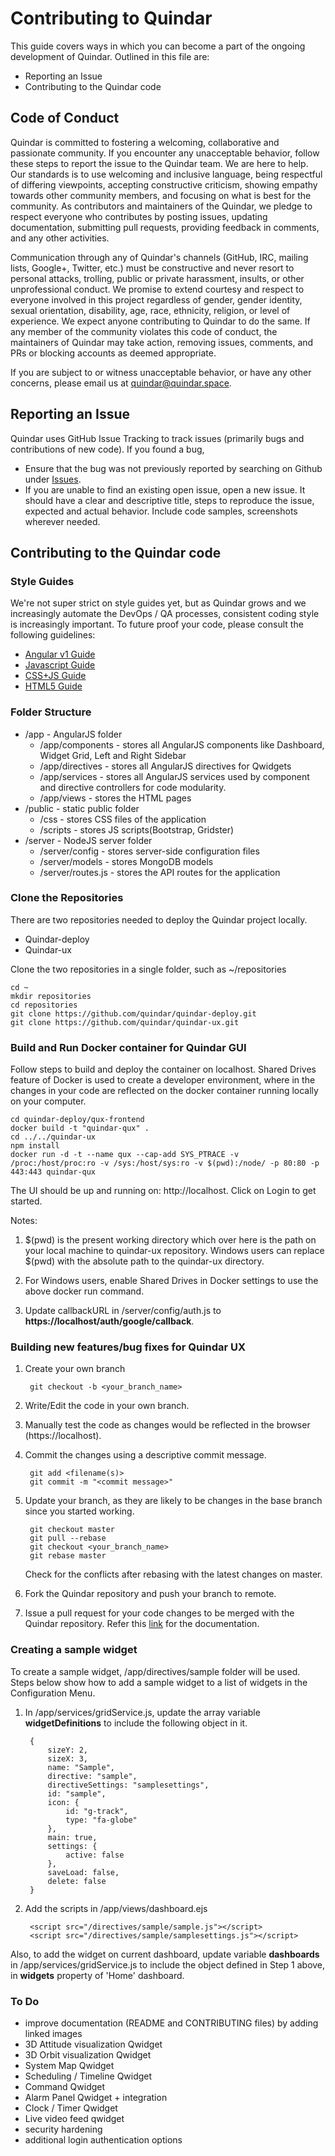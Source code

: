 # Contributing to Quindar

This guide covers ways in which you can become a part of the ongoing development of Quindar. Outlined in this file are:
* Reporting an Issue
* Contributing to the Quindar code


## Code of Conduct

Quindar is committed to fostering a welcoming, collaborative and passionate community. If you encounter any unacceptable behavior, follow these steps to report the issue to the Quindar team. We are here to help. Our standards is to use welcoming and inclusive language, being respectful of differing viewpoints, accepting constructive criticism, showing empathy towards other community members, and focusing on what is best for the community. As contributors and maintainers of the Quindar, we pledge to respect everyone who contributes by posting issues, updating documentation, submitting pull requests, providing feedback in comments, and any other activities.

Communication through any of Quindar's channels (GitHub, IRC, mailing lists, Google+, Twitter, etc.) must be constructive and never resort to personal attacks, trolling, public or private harassment, insults, or other unprofessional conduct. We promise to extend courtesy and respect to everyone involved in this project regardless of gender, gender identity, sexual orientation, disability, age, race, ethnicity, religion, or level of experience. We expect anyone contributing to Quindar to do the same. If any member of the community violates this code of conduct, the maintainers of Quindar may take action, removing issues, comments, and PRs or blocking accounts as deemed appropriate.

If you are subject to or witness unacceptable behavior, or have any other concerns, please email us at quindar@quindar.space.


## Reporting an Issue
Quindar uses GitHub Issue Tracking to track issues (primarily bugs and contributions of new code). 
If you found a bug,
* Ensure that the bug was not previously reported by searching on Github under [Issues](https://github.com/quindar/quindar-ux/issues).
* If you are unable to find an existing open issue, open a new issue. It should have a clear and descriptive title, steps to reproduce the issue, expected and actual behavior. Include code samples, screenshots wherever needed.

## Contributing to the Quindar code

### Style Guides
We're not super strict on style guides yet, but as Quindar grows and we increasingly automate the DevOps / QA processes, consistent coding style is increasingly important. To future proof your code, please consult the following guidelines:

* [Angular v1 Guide](https://github.com/johnpapa/angular-styleguide/blob/master/a1/README.md)
* [Javascript Guide](https://google.github.io/styleguide/jsguide.html)
* [CSS+JS Guide](https://github.com/airbnb/javascript/tree/master/css-in-javascript)
* [HTML5 Guide](https://www.w3schools.com/html/html5_syntax.asp)

### Folder Structure
* /app - AngularJS folder 
  * /app/components - stores all AngularJS components like Dashboard, Widget Grid, Left and Right Sidebar
  * /app/directives - stores all AngularJS directives for Qwidgets
  * /app/services - stores all AngularJS services used by component and directive controllers for code modularity.
  * /app/views - stores the HTML pages
* /public - static public folder
  * /css - stores CSS files of the application
  * /scripts - stores JS scripts(Bootstrap, Gridster)
* /server - NodeJS server folder
  * /server/config - stores server-side configuration files
  * /server/models - stores MongoDB models
  * /server/routes.js - stores the API routes for the application

### Clone the Repositories
There are two repositories needed to deploy the Quindar project locally. 
* Quindar-deploy
* Quindar-ux

Clone the two repositories in a single folder, such as ~/repositories

    cd ~
    mkdir repositories
    cd repositories
    git clone https://github.com/quindar/quindar-deploy.git
    git clone https://github.com/quindar/quindar-ux.git
    
### Build and Run Docker container for Quindar GUI
Follow steps to build and deploy the container on localhost. Shared Drives feature of Docker is used to create a developer environment, where in the changes in your code are reflected on the docker container running locally on your computer.

    cd quindar-deploy/qux-frontend
    docker build -t "quindar-qux" .
    cd ../../quindar-ux
    npm install
    docker run -d -t --name qux --cap-add SYS_PTRACE -v /proc:/host/proc:ro -v /sys:/host/sys:ro -v $(pwd):/node/ -p 80:80 -p 443:443 quindar-qux

The UI should be up and running on: http://<span></span>localhost. Click on Login to get started.

Notes:

1. $(pwd) is the present working directory which over here is the path on your local machine to quindar-ux repository. Windows users can replace $(pwd) with the absolute path to the quindar-ux directory. 

2. For Windows users, enable Shared Drives in Docker settings to use the above docker run command.

3. Update callbackURL in /server/config/auth.js to **https://<span></span>localhost/auth/google/callback**.


### Building new features/bug fixes for Quindar UX
1. Create your own branch

        git checkout -b <your_branch_name>

2. Write/Edit the code in your own branch.
3. Manually test the code as changes would be reflected in the browser (https://<span></span>localhost).
4. Commit the changes using a descriptive commit message.
        
        git add <filename(s)>
        git commit -m "<commit message>"

5. Update your branch, as they are likely to be changes in the base branch since you started working.

        git checkout master
        git pull --rebase
        git checkout <your_branch_name>
        git rebase master

    Check for the conflicts after rebasing with the latest changes on master.
6. Fork the Quindar repository and push your branch to remote.
7. Issue a pull request for your code changes to be merged with the Quindar repository. Refer this [link](https://help.github.com/articles/creating-a-pull-request-from-a-fork/) for the documentation.


### Creating a sample widget
To create a sample widget, /app/directives/sample folder will be used. Steps below show how to add a sample widget to a list of widgets in the Configuration Menu.

1. In /app/services/gridService.js, update the array variable **widgetDefinitions** to include the following object in it.

        {
            sizeY: 2,
            sizeX: 3,
            name: "Sample",
            directive: "sample",
            directiveSettings: "samplesettings",
            id: "sample",
            icon: {
                id: "g-track",
                type: "fa-globe"
            },
            main: true,
            settings: {
                active: false
            },
            saveLoad: false,
            delete: false
        }

2. Add the scripts in /app/views/dashboard.ejs

        <script src="/directives/sample/sample.js"></script>
        <script src="/directives/sample/samplesettings.js"></script>

Also, to add the widget on current dashboard, update variable **dashboards** in /app/services/gridService.js to include the object defined in Step 1 above, in **widgets** property of 'Home' dashboard.


### To Do

* improve documentation (README and CONTRIBUTING files) by adding linked images
* 3D Attitude visualization Qwidget
* 3D Orbit visualization Qwidget
* System Map Qwidget 
* Scheduling / Timeline Qwidget
* Command Qwidget
* Alarm Panel Qwidget + integration
* Clock / Timer Qwidget
* Live video feed qwidget
* security hardening
* additional login authentication options
